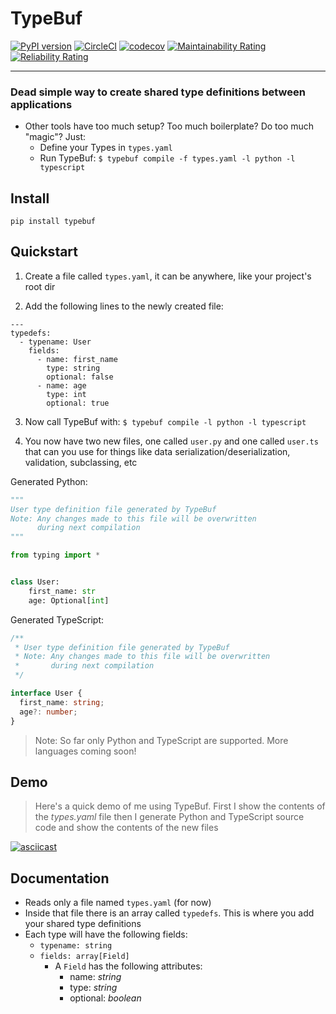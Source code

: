 # TypeBuf

[![PyPI version](https://badge.fury.io/py/typebuf.svg)](https://badge.fury.io/py/typebuf)
[![CircleCI](https://circleci.com/gh/shanahanjrs/typebuf/tree/master.svg?style=svg)](https://circleci.com/gh/shanahanjrs/typebuf/tree/master)
[![codecov](https://codecov.io/gh/shanahanjrs/typebuf/branch/master/graph/badge.svg?token=9J1OCNHSZF)](https://codecov.io/gh/shanahanjrs/typebuf)
[![Maintainability Rating](https://sonarcloud.io/api/project_badges/measure?project=shanahanjrs_typebuf&metric=sqale_rating)](https://sonarcloud.io/summary/new_code?id=shanahanjrs_typebuf)
[![Reliability Rating](https://sonarcloud.io/api/project_badges/measure?project=shanahanjrs_typebuf&metric=reliability_rating)](https://sonarcloud.io/summary/new_code?id=shanahanjrs_typebuf)

---

### Dead simple way to create shared type definitions between applications

- Other tools have too much setup? Too much boilerplate? Do too much "magic"? Just:
  - Define your Types in `types.yaml`
  - Run TypeBuf: `$ typebuf compile -f types.yaml -l python -l typescript`

## Install

`pip install typebuf`


## Quickstart

1. Create a file called `types.yaml`, it can be anywhere, like your project's root dir
 

2. Add the following lines to the newly created file:

```
---
typedefs:
  - typename: User
    fields:
      - name: first_name
        type: string
        optional: false
      - name: age
        type: int
        optional: true
```


3. Now call TypeBuf with: `$ typebuf compile -l python -l typescript`


4. You now have two new files, one called `user.py` and one called `user.ts` that can you use for 
    things like data serialization/deserialization, validation, subclassing, etc

Generated Python:
```python
"""
User type definition file generated by TypeBuf
Note: Any changes made to this file will be overwritten
      during next compilation
"""

from typing import *


class User:
    first_name: str
    age: Optional[int]
```

Generated TypeScript:

```typescript
/**
 * User type definition file generated by TypeBuf
 * Note: Any changes made to this file will be overwritten
 *       during next compilation
 */

interface User {
  first_name: string;
  age?: number;
}
```


> Note: So far only Python and TypeScript are supported. More languages coming soon!


## Demo

> Here's a quick demo of me using TypeBuf. First I show the contents of the _types.yaml_ file
> then I generate Python and TypeScript source code and show the contents of the new files

[![asciicast](https://asciinema.org/a/KRGKPMQ1HCd3OtwJbLvHYWUlJ.svg)](https://asciinema.org/a/KRGKPMQ1HCd3OtwJbLvHYWUlJ)


## Documentation

- Reads only a file named `types.yaml` (for now)
- Inside that file there is an array called `typedefs`. This is where you add your shared type definitions
- Each type will have the following fields:
  - `typename: string`
  - `fields: array[Field]`
    - A `Field` has the following attributes:
      - name: _string_
      - type: _string_
      - optional: _boolean_
